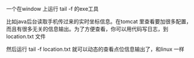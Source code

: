 一个在window 上运行 tail -f 的exe工具

比如java后台读取手机传过来的实时坐标信息。在tomcat 里查看要加很多配置，而且有很多无关的信息输出。为了方便查看，你可以用代码写日志，到location.txt 文件

然后运行 tail -f location.txt 就可以动态的查看点位信息输出了，和linux 一样
